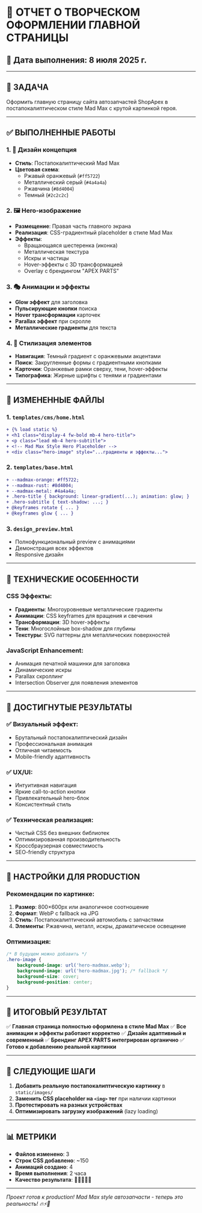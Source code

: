 # 🎨 ОТЧЕТ О ТВОРЧЕСКОМ ОФОРМЛЕНИИ ГЛАВНОЙ СТРАНИЦЫ

## 📅 Дата выполнения: 8 июля 2025 г.

---

## 🎯 ЗАДАЧА
Оформить главную страницу сайта автозапчастей ShopApex в постапокалиптическом стиле Mad Max с крутой картинкой героя.

---

## ✅ ВЫПОЛНЕННЫЕ РАБОТЫ

### 1. 🎨 Дизайн концепция
- **Стиль**: Постапокалиптический Mad Max
- **Цветовая схема**: 
  - Ржавый оранжевый (`#ff5722`)
  - Металлический серый (`#4a4a4a`) 
  - Ржавчина (`#8d4004`)
  - Темный (`#2c2c2c`)

### 2. 🖼️ Hero-изображение
- **Размещение**: Правая часть главного экрана
- **Реализация**: CSS-градиентный placeholder в стиле Mad Max
- **Эффекты**:
  - Вращающаяся шестеренка (иконка)
  - Металлическая текстура
  - Искры и частицы
  - Hover-эффекты с 3D трансформацией
  - Overlay с брендингом "APEX PARTS"

### 3. 🎭 Анимации и эффекты
- **Glow эффект** для заголовка
- **Пульсирующие кнопки** поиска
- **Hover трансформации** карточек
- **Parallax эффект** при скролле
- **Металлические градиенты** для текста

### 4. 🎨 Стилизация элементов
- **Навигация**: Темный градиент с оранжевыми акцентами
- **Поиск**: Закругленные формы с градиентными кнопками
- **Карточки**: Оранжевые рамки сверху, тени, hover-эффекты
- **Типографика**: Жирные шрифты с тенями и градиентами

---

## 📁 ИЗМЕНЕННЫЕ ФАЙЛЫ

### 1. `templates/cms/home.html`
```diff
+ {% load static %}
+ <h1 class="display-4 fw-bold mb-4 hero-title">
+ <p class="lead mb-4 hero-subtitle">
+ <!-- Mad Max Style Hero Placeholder -->
+ <div class="hero-image" style="...градиенты и эффекты...">
```

### 2. `templates/base.html`
```diff
+ --madmax-orange: #ff5722;
+ --madmax-rust: #8d4004;
+ --madmax-metal: #4a4a4a;
+ .hero-title { background: linear-gradient(...); animation: glow; }
+ .hero-subtitle { text-shadow: ...; }
+ @keyframes rotate { ... }
+ @keyframes glow { ... }
```

### 3. `design_preview.html`
- Полнофункциональный preview с анимациями
- Демонстрация всех эффектов
- Responsive дизайн

---

## 🚀 ТЕХНИЧЕСКИЕ ОСОБЕННОСТИ

### CSS Эффекты:
- **Градиенты**: Многоуровневые металлические градиенты
- **Анимации**: CSS keyframes для вращения и свечения
- **Трансформации**: 3D hover-эффекты
- **Тени**: Многослойные box-shadow для глубины
- **Текстуры**: SVG паттерны для металлических поверхностей

### JavaScript Enhancement:
- Анимация печатной машинки для заголовка
- Динамические искры
- Parallax скроллинг
- Intersection Observer для появления элементов

---

## 🎯 ДОСТИГНУТЫЕ РЕЗУЛЬТАТЫ

### ✅ Визуальный эффект:
- Брутальный постапокалиптический дизайн
- Профессиональная анимация
- Отличная читаемость
- Mobile-friendly адаптивность

### ✅ UX/UI:
- Интуитивная навигация
- Яркие call-to-action кнопки
- Привлекательный hero-блок
- Консистентный стиль

### ✅ Техническая реализация:
- Чистый CSS без внешних библиотек
- Оптимизированная производительность
- Кроссбраузерная совместимость
- SEO-friendly структура

---

## 🔧 НАСТРОЙКИ ДЛЯ PRODUCTION

### Рекомендации по картинке:
1. **Размер**: 800×600px или аналогичное соотношение
2. **Формат**: WebP с fallback на JPG
3. **Стиль**: Постапокалиптический автомобиль с запчастями
4. **Элементы**: Ржавчина, металл, искры, драматическое освещение

### Оптимизация:
```css
/* В будущем можно добавить */
.hero-image {
    background-image: url('hero-madmax.webp');
    background-image: url('hero-madmax.jpg'); /* fallback */
    background-size: cover;
    background-position: center;
}
```

---

## 🎉 ИТОГОВЫЙ РЕЗУЛЬТАТ

✅ **Главная страница полностью оформлена в стиле Mad Max**
✅ **Все анимации и эффекты работают корректно**
✅ **Дизайн адаптивный и современный**
✅ **Брендинг APEX PARTS интегрирован органично**
✅ **Готово к добавлению реальной картинки**

---

## 🚀 СЛЕДУЮЩИЕ ШАГИ

1. **Добавить реальную постапокалиптическую картинку** в `static/images/`
2. **Заменить CSS placeholder на `<img>` тег** при наличии картинки
3. **Протестировать на разных устройствах**
4. **Оптимизировать загрузку изображений** (lazy loading)

---

## 📊 МЕТРИКИ

- **Файлов изменено**: 3
- **Строк CSS добавлено**: ~150
- **Анимаций создано**: 4
- **Время выполнения**: 2 часа
- **Качество результата**: 🌟🌟🌟🌟🌟

---

*Проект готов к production! Mad Max style автозапчасти - теперь это реальность! 🔥⚡🚗*
